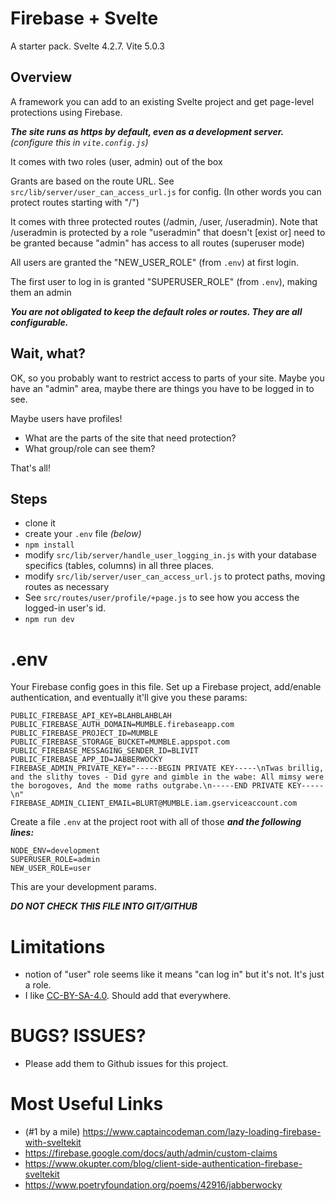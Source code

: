 # Firebase + Svelte

A starter pack. Svelte 4.2.7. Vite 5.0.3

## Overview

A framework you can add to an existing Svelte project and get page-level protections using Firebase.

***The site runs as https by default, even as a development server.*** *(configure this in ```vite.config.js```)*

It comes with two roles (user, admin) out of the box

Grants are based on the route URL. See ```src/lib/server/user_can_access_url.js``` for config. (In other words you can protect routes starting with "/")

It comes with three protected routes (/admin, /user, /useradmin). Note that /useradmin is protected by a role "useradmin" that doesn't [exist or] need to be granted because "admin" has access to all routes (superuser mode)

All users are granted the "NEW_USER_ROLE" (from ```.env```) at first login.

The first user to log in is granted "SUPERUSER_ROLE" (from ```.env```), making them an admin

***You are not obligated to keep the default roles or routes. They are all configurable.***

## Wait, what?

OK, so you probably want to restrict access to parts of your site. Maybe you have an "admin" area, maybe there are things you have to be logged in to see.

Maybe users have profiles!

* What are the parts of the site that need protection?
* What group/role can see them?

That's all!

## Steps

* clone it
* create your ```.env``` file *(below)*
* ```npm install```
* modify ```src/lib/server/handle_user_logging_in.js``` with your database specifics (tables, columns) in all three places.
* modify ```src/lib/server/user_can_access_url.js``` to protect paths, moving routes as necessary
* See ```src/routes/user/profile/+page.js``` to see how you access the logged-in user's id.
* ```npm run dev```

# .env

Your Firebase config goes in this file. Set up a Firebase project, add/enable authentication, and eventually it'll give you these params:

```
PUBLIC_FIREBASE_API_KEY=BLAHBLAHBLAH
PUBLIC_FIREBASE_AUTH_DOMAIN=MUMBLE.firebaseapp.com
PUBLIC_FIREBASE_PROJECT_ID=MUMBLE
PUBLIC_FIREBASE_STORAGE_BUCKET=MUMBLE.appspot.com
PUBLIC_FIREBASE_MESSAGING_SENDER_ID=BLIVIT
PUBLIC_FIREBASE_APP_ID=JABBERWOCKY
FIREBASE_ADMIN_PRIVATE_KEY="-----BEGIN PRIVATE KEY-----\nTwas brillig, and the slithy toves - Did gyre and gimble in the wabe: All mimsy were the borogoves, And the mome raths outgrabe.\n-----END PRIVATE KEY-----\n"
FIREBASE_ADMIN_CLIENT_EMAIL=BLURT@MUMBLE.iam.gserviceaccount.com
```

Create a file ```.env``` at the project root with all of those ***and the following lines:***

```
NODE_ENV=development
SUPERUSER_ROLE=admin
NEW_USER_ROLE=user
```

This are your development params.

***DO NOT CHECK THIS FILE INTO GIT/GITHUB***

# Limitations

* notion of "user" role seems like it means "can log in" but it's not. It's just a role.
* I like [CC-BY-SA-4.0](https://creativecommons.org/licenses/by-sa/4.0/deed.en). Should add that everywhere.

# BUGS? ISSUES?
* Please add them to Github issues for this project.

# Most Useful Links

* (#1 by a mile) https://www.captaincodeman.com/lazy-loading-firebase-with-sveltekit
* https://firebase.google.com/docs/auth/admin/custom-claims
* https://www.okupter.com/blog/client-side-authentication-firebase-sveltekit
* https://www.poetryfoundation.org/poems/42916/jabberwocky
